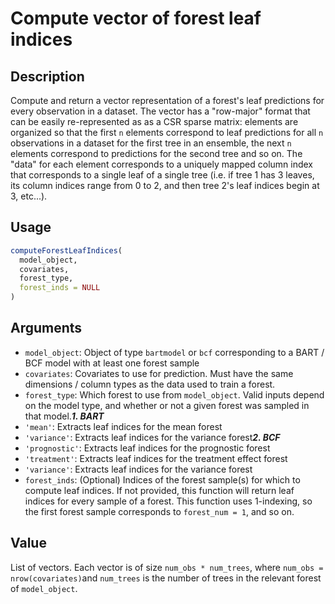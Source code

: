 # Compute vector of forest leaf indices

## Description

Compute and return a vector representation of a forest's leaf predictions for
every observation in a dataset.
The vector has a "row-major" format that can be easily re-represented as
as a CSR sparse matrix: elements are organized so that the first `n` elements
correspond to leaf predictions for all `n` observations in a dataset for the
first tree in an ensemble, the next `n` elements correspond to predictions for
the second tree and so on. The "data" for each element corresponds to a uniquely
mapped column index that corresponds to a single leaf of a single tree (i.e.
if tree 1 has 3 leaves, its column indices range from 0 to 2, and then tree 2's
leaf indices begin at 3, etc...).

## Usage

```r
computeForestLeafIndices(
  model_object,
  covariates,
  forest_type,
  forest_inds = NULL
)
```

## Arguments

* `model_object`: Object of type `bartmodel` or `bcf` corresponding to a BART / BCF model with at least one forest sample
* `covariates`: Covariates to use for prediction. Must have the same dimensions / column types as the data used to train a forest.
* `forest_type`: Which forest to use from `model_object`.
Valid inputs depend on the model type, and whether or not a given forest was sampled in that model.***1. BART***
* `'mean'`: Extracts leaf indices for the mean forest
* `'variance'`: Extracts leaf indices for the variance forest***2. BCF***
* `'prognostic'`: Extracts leaf indices for the prognostic forest
* `'treatment'`: Extracts leaf indices for the treatment effect forest
* `'variance'`: Extracts leaf indices for the variance forest
* `forest_inds`: (Optional) Indices of the forest sample(s) for which to compute leaf indices. If not provided,
this function will return leaf indices for every sample of a forest.
This function uses 1-indexing, so the first forest sample corresponds to `forest_num = 1`, and so on.

## Value

List of vectors. Each vector is of size `num_obs * num_trees`, where `num_obs = nrow(covariates)`and `num_trees` is the number of trees in the relevant forest of `model_object`.

